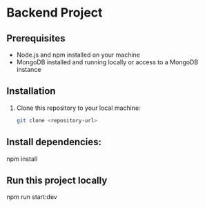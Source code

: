 # Backend Project 

## Prerequisites
- Node.js and npm installed on your machine
- MongoDB installed and running locally or access to a MongoDB instance

## Installation
1. Clone this repository to your local machine:
   ```bash
   git clone <repository-url>

## Install dependencies:
npm install


## Run this project locally
npm run start:dev

